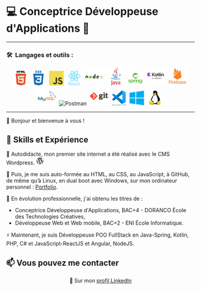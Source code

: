 # 💻 Conceptrice Développeuse d'Applications 📱
---

### 🛠 &nbsp;Langages et outils :

<p align="center">   
<img src="https://github.com/devicons/devicon/blob/master/icons/html5/html5-original-wordmark.svg" title="HTML5" alt="HTML" width="40" height="40"/>&nbsp;
<img src="https://github.com/devicons/devicon/blob/master/icons/css3/css3-plain-wordmark.svg"  title="CSS3" alt="CSS" width="40" height="40"/>&nbsp;
<img src="https://github.com/devicons/devicon/blob/master/icons/javascript/javascript-original.svg" title="JavaScript" alt="JavaScript" width="40" height="40"/>&nbsp;
<img src="https://github.com/devicons/devicon/blob/master/icons/react/react-original-wordmark.svg" title="React" alt="React" width="40" height="40"/>&nbsp;
<img src="https://github.com/devicons/devicon/blob/master/icons/nodejs/nodejs-original-wordmark.svg" title="NodeJS" alt="NodeJS" width="50" height="50"/>&nbsp;
<img src="https://github.com/devicons/devicon/blob/master/icons/java/java-original-wordmark.svg" title="Java" alt="Java" width="50" height="50"/>&nbsp;
<img src="https://github.com/devicons/devicon/blob/master/icons/spring/spring-original-wordmark.svg" title="Spring" alt="Spring" width="40" height="40"/>&nbsp;
<img src="https://github.com/devicons/devicon/blob/master/icons/kotlin/kotlin-original-wordmark.svg" title="kotlin" alt="kotlin" width="50" height="50"/>&nbsp;
<img src="https://github.com/devicons/devicon/blob/master/icons/firebase/firebase-plain-wordmark.svg" title="Firebase" alt="Firebase" width="50" height="50"/>&nbsp;
<img src="https://github.com/devicons/devicon/blob/master/icons/mysql/mysql-original-wordmark.svg" title="MySQL"  alt="MySQL" width="50" height="50"/>&nbsp;
<img src="https://www.vectorlogo.zone/logos/getpostman/getpostman-icon.svg" title="Postman"  alt="Postman" width="40" height="40"/>&nbsp;
<img src="https://github.com/devicons/devicon/blob/master/icons/git/git-original-wordmark.svg" title="Git" **alt="Git" width="50" height="50"/>&nbsp;
<img src="https://github.com/devicons/devicon/blob/master/icons/vscode/vscode-original-wordmark.svg" title="vscode" **alt="vscode" width="40" height="40"/>&nbsp;
<img src="https://github.com/devicons/devicon/blob/master/icons/windows8/windows8-original.svg" title="windows" **alt="windows" width="40" height="40"/>&nbsp;
<img src="https://github.com/devicons/devicon/blob/master/icons/linux/linux-original.svg" title="linux" **alt="linux" width="40" height="40"/>&nbsp;
</p>

---


👋 Bonjour et bienvenue à vous ! 

## 💯 Skills et Expérience

🔭 Autodidacte, mon premier site internet a été réalisé avec le CMS Wordpress. <img src="https://github.com/devicons/devicon/blob/master/icons/wordpress/wordpress-plain.svg" title="wordpress" alt="wordpress" width="20" height="20"/> 

📅 Puis, je me suis auto-formée au HTML, au CSS, au JavaScript, à GitHub,
   de même qu’à Linux, en dual boot avec Windows, sur mon ordinateur personnel : [Portfolio](https://duchenedaphne.github.io).

🌱 En évolution professionnelle, j'ai obtenu les titres de :
   - Conceptrice Développeuse d'Applications, BAC+4 - DORANCO École des Technologies Créatives,
   - Développeuse Web et Web mobile, BAC+2 - ENI École Informatique.

⚡ Maintenant, je suis Développeuse POO FullStack en Java-Spring, Kotlin, PHP, C# et JavaScript-ReactJS et Angular, NodeJS.


## 📫 Vous pouvez me contacter

<p align="center"> 
💬 Sur mon <a href='https://fr.linkedin.com/in/duchenedaphne/'>profil LinkedIn</a> 
<p>

<!---
duchenedaphne/duchenedaphne is a ✨ special ✨ repository because its `README.md` (this file) appears on your GitHub profile.
You can click the Preview link to take a look at your changes.
--->



